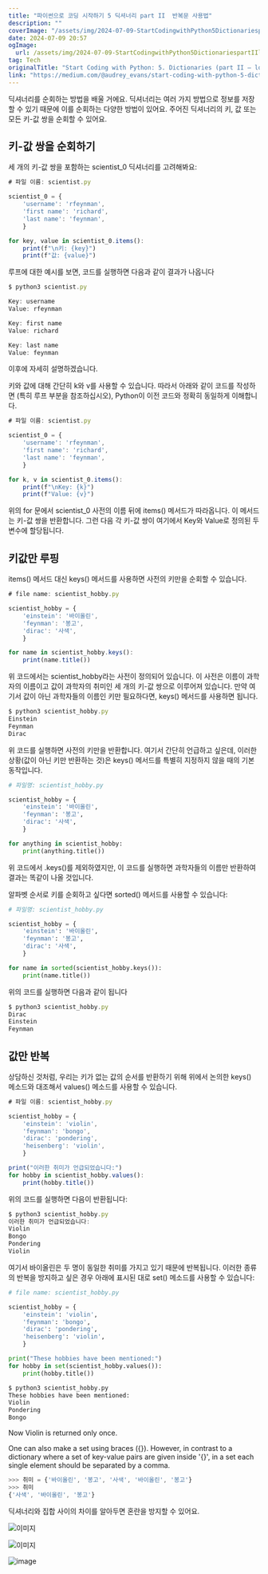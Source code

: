 ```yaml
---
title: "파이썬으로 코딩 시작하기 5 딕셔너리 part II  반복문 사용법"
description: ""
coverImage: "/assets/img/2024-07-09-StartCodingwithPython5DictionariespartIIlooping_0.png"
date: 2024-07-09 20:57
ogImage:
  url: /assets/img/2024-07-09-StartCodingwithPython5DictionariespartIIlooping_0.png
tag: Tech
originalTitle: "Start Coding with Python: 5. Dictionaries (part II — looping)"
link: "https://medium.com/@audrey_evans/start-coding-with-python-5-dictionaries-part-ii-e9316455f083"
---
```


딕셔너리를 순회하는 방법을 배울 거에요. 딕셔너리는 여러 가지 방법으로 정보를 저장할 수 있기 때문에 이를 순회하는 다양한 방법이 있어요. 주어진 딕셔너리의 키, 값 또는 모든 키-값 쌍을 순회할 수 있어요.

## 키-값 쌍을 순회하기

세 개의 키-값 쌍을 포함하는 scientist_0 딕셔너리를 고려해봐요:

```js
# 파일 이름: scientist.py

scientist_0 = {
    'username': 'rfeynman',
    'first name': 'richard',
    'last name': 'feynman',
    }

for key, value in scientist_0.items():
    print(f"\n키: {key}")
    print(f"값: {value}")
```

<div class="content-ad"></div>

루프에 대한 예시를 보면, 코드를 실행하면 다음과 같이 결과가 나옵니다

```js
$ python3 scientist.py

Key: username
Value: rfeynman

Key: first name
Value: richard

Key: last name
Value: feynman
```

이후에 자세히 설명하겠습니다.

키와 값에 대해 간단히 k와 v를 사용할 수 있습니다. 따라서 아래와 같이 코드를 작성하면 (특히 루프 부분을 참조하십시오), Python이 이전 코드와 정확히 동일하게 이해합니다.

<div class="content-ad"></div>

```js
# 파일 이름: scientist.py

scientist_0 = {
    'username': 'rfeynman',
    'first name': 'richard',
    'last name': 'feynman',
    }

for k, v in scientist_0.items():
    print(f"\nKey: {k}")
    print(f"Value: {v}")
```

위의 for 문에서 scientist_0 사전의 이름 뒤에 items() 메서드가 따라옵니다. 이 메서드는 키-값 쌍을 반환합니다. 그런 다음 각 키-값 쌍이 여기에서 Key와 Value로 정의된 두 변수에 할당됩니다.

## 키값만 루핑

items() 메서드 대신 keys() 메서드를 사용하면 사전의 키만을 순회할 수 있습니다.

<div class="content-ad"></div>

```js
# file name: scientist_hobby.py

scientist_hobby = {
    'einstein': '바이올린',
    'feynman': '봉고',
    'dirac': '사색',
    }

for name in scientist_hobby.keys():
    print(name.title())
```

위 코드에서는 scientist_hobby라는 사전이 정의되어 있습니다. 이 사전은 이름이 과학자의 이름이고 값이 과학자의 취미인 세 개의 키-값 쌍으로 이루어져 있습니다. 만약 여기서 값이 아닌 과학자들의 이름인 키만 필요하다면, keys() 메서드를 사용하면 됩니다.

```js
$ python3 scientist_hobby.py
Einstein
Feynman
Dirac
```

위 코드를 실행하면 사전의 키만을 반환합니다. 여기서 간단히 언급하고 싶은데, 이러한 상황(값이 아닌 키만 반환하는 것)은 keys() 메서드를 특별히 지정하지 않을 때의 기본 동작입니다.

<div class="content-ad"></div>

```python
# 파일명: scientist_hobby.py

scientist_hobby = {
    'einstein': '바이올린',
    'feynman': '봉고',
    'dirac': '사색',
    }

for anything in scientist_hobby:
    print(anything.title())
```

위 코드에서 .keys()를 제외하였지만, 이 코드를 실행하면 과학자들의 이름만 반환하여 결과는 똑같이 나올 것입니다.

알파벳 순서로 키를 순회하고 싶다면 sorted() 메서드를 사용할 수 있습니다:

```python
# 파일명: scientist_hobby.py

scientist_hobby = {
    'einstein': '바이올린',
    'feynman': '봉고',
    'dirac': '사색',
    }

for name in sorted(scientist_hobby.keys()):
    print(name.title())
```

<div class="content-ad"></div>

위의 코드를 실행하면 다음과 같이 됩니다

```js
$ python3 scientist_hobby.py
Dirac
Einstein
Feynman
```

## 값만 반복

상담하신 것처럼, 우리는 키가 없는 값의 순서를 반환하기 위해 위에서 논의한 keys() 메소드와 대조해서 values() 메소드를 사용할 수 있습니다.

<div class="content-ad"></div>

```js
# 파일 이름: scientist_hobby.py

scientist_hobby = {
    'einstein': 'violin',
    'feynman': 'bongo',
    'dirac': 'pondering',
    'heisenberg': 'violin',
    }

print("이러한 취미가 언급되었습니다:")
for hobby in scientist_hobby.values():
    print(hobby.title())
```

위의 코드를 실행하면 다음이 반환됩니다:

```js
$ python3 scientist_hobby.py
이러한 취미가 언급되었습니다:
Violin
Bongo
Pondering
Violin
```

여기서 바이올린은 두 명이 동일한 취미를 가지고 있기 때문에 반복됩니다. 이러한 종류의 반복을 방지하고 싶은 경우 아래에 표시된 대로 set() 메소드를 사용할 수 있습니다:

<div class="content-ad"></div>

```python
# file name: scientist_hobby.py

scientist_hobby = {
    'einstein': 'violin',
    'feynman': 'bongo',
    'dirac': 'pondering',
    'heisenberg': 'violin',
    }

print("These hobbies have been mentioned:")
for hobby in set(scientist_hobby.values()):
    print(hobby.title())
```

```python
$ python3 scientist_hobby.py
These hobbies have been mentioned:
Violin
Pondering
Bongo
```

Now Violin is returned only once.

One can also make a set using braces ({}). However, in contrast to a dictionary where a set of key-value pairs are given inside '{}', in a set each single element should be separated by a comma.

<div class="content-ad"></div>

```js
>>> 취미 = {'바이올린', '봉고', '사색', '바이올린', '봉고'}
>>> 취미
{'사색', '바이올린', '봉고'}
```

딕셔너리와 집합 사이의 차이를 알아두면 혼란을 방지할 수 있어요.

![이미지](/assets/img/2024-07-09-StartCodingwithPython5DictionariespartIIlooping_0.png)

![이미지](/assets/img/2024-07-09-StartCodingwithPython5DictionariespartIIlooping_1.png)

<div class="content-ad"></div>

![image](/assets/img/2024-07-09-StartCodingwithPython5DictionariespartIIlooping_2.png)
